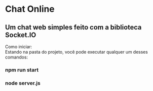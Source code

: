 # Chat Online
## Um chat web simples feito com a biblioteca Socket.IO

Como iniciar:<br>
Estando na pasta do projeto, você pode executar qualquer um desses comandos:
### npm run start
### node server.js
